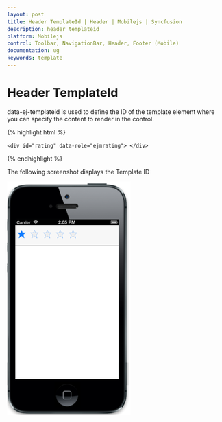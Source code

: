 ```yaml
---
layout: post
title: Header TemplateId | Header | Mobilejs | Syncfusion
description: header templateid
platform: Mobilejs
control: Toolbar, NavigationBar, Header, Footer (Mobile)
documentation: ug
keywords: template
---
```


# Header TemplateId

data-ej-templateid is used to define the ID of the template element where you can specify the content to render in the control.

{% highlight html %}

<div id="header_sample" data-role="ejmheader" data-ej-templateid="template"> </div>

<div id="template" class="temp">

	<div id="rating" data-role="ejmrating"> </div>

</div>

{% endhighlight %}

The following screenshot displays the Template ID

![](Header-TemplateId_images/Header-TemplateId_img1.png)